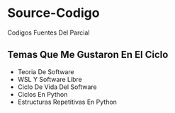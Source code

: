 # Source-Codigo
 Codigos Fuentes Del Parcial
 
 ## Temas Que Me Gustaron En El Ciclo
* Teoria De Software
* WSL Y Software Libre
* Ciclo De Vida Del Software
* Ciclos En Python
* Estructuras Repetitivas En Python